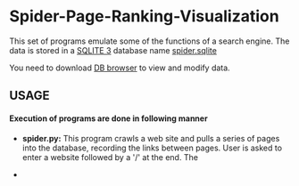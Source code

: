 # Spider-Page-Ranking-Visualization
This set of programs emulate some of the functions of a search engine. The data is stored in a [SQLITE 3](https://www.sqlite.org) database name [spider.sqlite](../blob/master/spider.sqlite)

You need to download [DB browser](https://sqlitebrowser.org/dl/) to view and modify data.

## USAGE
#### Execution of programs are done in following manner
* **spider.py:** This program crawls a web site and pulls a series of pages into the database, recording the links between pages. User is asked to enter a website followed by a '/' at the end. The 

*

